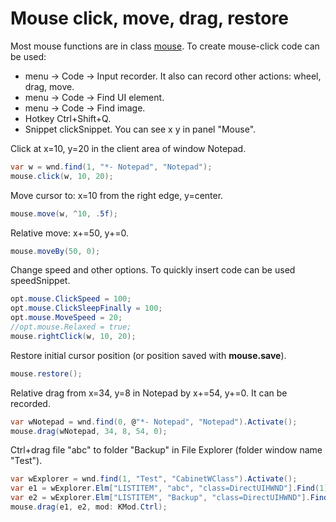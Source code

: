 # Mouse click, move, drag, restore
Most mouse functions are in class <a href='/api/Au.mouse.html'>mouse</a>. To create mouse-click code can be used:
- menu -> Code -> Input recorder. It also can record other actions: wheel, drag, move.
- menu -> Code -> Find UI element.
- menu -> Code -> Find image.
- Hotkey Ctrl+Shift+Q.
- Snippet clickSnippet. You can see x y in panel "Mouse".

Click at x=10, y=20 in the client area of window Notepad.

```csharp
var w = wnd.find(1, "*- Notepad", "Notepad");
mouse.click(w, 10, 20);
```

Move cursor to: x=10 from the right edge, y=center.

```csharp
mouse.move(w, ^10, .5f);
```

Relative move: x+=50, y+=0.

```csharp
mouse.moveBy(50, 0);
```

Change speed and other options. To quickly insert code can be used speedSnippet.

```csharp
opt.mouse.ClickSpeed = 100;
opt.mouse.ClickSleepFinally = 100;
opt.mouse.MoveSpeed = 20;
//opt.mouse.Relaxed = true;
mouse.rightClick(w, 10, 20);
```

Restore initial cursor position (or position saved with <b>mouse.save</b>).

```csharp
mouse.restore();
```

Relative drag from x=34, y=8 in Notepad by x+=54, y+=0. It can be recorded.

```csharp
var wNotepad = wnd.find(0, @"*- Notepad", "Notepad").Activate();
mouse.drag(wNotepad, 34, 8, 54, 0);
```

Ctrl+drag file "abc" to folder "Backup" in File Explorer (folder window name "Test").

```csharp
var wExplorer = wnd.find(1, "Test", "CabinetWClass").Activate();
var e1 = wExplorer.Elm["LISTITEM", "abc", "class=DirectUIHWND"].Find(1);
var e2 = wExplorer.Elm["LISTITEM", "Backup", "class=DirectUIHWND"].Find(1);
mouse.drag(e1, e2, mod: KMod.Ctrl);
```

